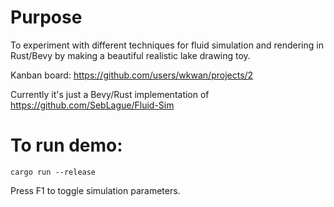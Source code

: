 # Purpose
To experiment with different techniques for fluid simulation and rendering in Rust/Bevy by making a beautiful realistic lake drawing toy.

Kanban board: https://github.com/users/wkwan/projects/2

Currently it's just a Bevy/Rust implementation of https://github.com/SebLague/Fluid-Sim

# To run demo:
```
cargo run --release
```

Press F1 to toggle simulation parameters.
